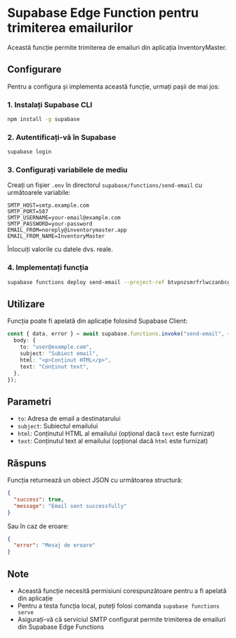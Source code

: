 # Supabase Edge Function pentru trimiterea emailurilor

Această funcție permite trimiterea de emailuri din aplicația InventoryMaster.

## Configurare

Pentru a configura și implementa această funcție, urmați pașii de mai jos:

### 1. Instalați Supabase CLI

```bash
npm install -g supabase
```

### 2. Autentificați-vă în Supabase

```bash
supabase login
```

### 3. Configurați variabilele de mediu

Creați un fișier `.env` în directorul `supabase/functions/send-email` cu următoarele variabile:

```
SMTP_HOST=smtp.example.com
SMTP_PORT=587
SMTP_USERNAME=your-email@example.com
SMTP_PASSWORD=your-password
EMAIL_FROM=noreply@inventorymaster.app
EMAIL_FROM_NAME=InventoryMaster
```

Înlocuiți valorile cu datele dvs. reale.

### 4. Implementați funcția

```bash
supabase functions deploy send-email --project-ref btvpnzsmrfrlwczanbcg
```

## Utilizare

Funcția poate fi apelată din aplicație folosind Supabase Client:

```typescript
const { data, error } = await supabase.functions.invoke("send-email", {
  body: {
    to: "user@example.com",
    subject: "Subiect email",
    html: "<p>Conținut HTML</p>",
    text: "Conținut text",
  },
});
```

## Parametri

- `to`: Adresa de email a destinatarului
- `subject`: Subiectul emailului
- `html`: Conținutul HTML al emailului (opțional dacă `text` este furnizat)
- `text`: Conținutul text al emailului (opțional dacă `html` este furnizat)

## Răspuns

Funcția returnează un obiect JSON cu următoarea structură:

```json
{
  "success": true,
  "message": "Email sent successfully"
}
```

Sau în caz de eroare:

```json
{
  "error": "Mesaj de eroare"
}
```

## Note

- Această funcție necesită permisiuni corespunzătoare pentru a fi apelată din aplicație
- Pentru a testa funcția local, puteți folosi comanda `supabase functions serve`
- Asigurați-vă că serviciul SMTP configurat permite trimiterea de emailuri din Supabase Edge Functions
